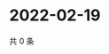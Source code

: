 # 2022-02-19

共 0 条

<!-- BEGIN WEIBO -->
<!-- 最后更新时间 Sat Feb 19 2022 00:01:11 GMT+0800 (China Standard Time) -->

<!-- END WEIBO -->
